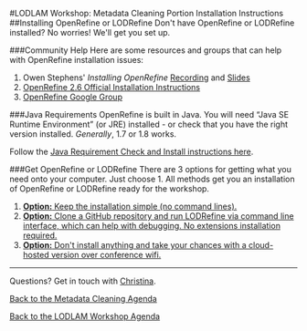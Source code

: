 #LODLAM Workshop: Metadata Cleaning Portion Installation Instructions
##Installing OpenRefine or LODRefine
Don't have OpenRefine or LODRefine installed? No worries! We'll get you set up.

###Community Help
Here are some resources and groups that can help with OpenRefine installation issues:

1. Owen Stephens' *Installing OpenRefine* [Recording](https://summit.uwaterloo.ca/p389l6kkluv/) and [Slides](http://www.mashcat.info/wp-content/uploads/2016/01/Installing-OpenRefine.pptx)
2. [OpenRefine 2.6 Official Installation Instructions](https://github.com/OpenRefine/OpenRefine/wiki/Installation-Instructions)
3. [OpenRefine Google Group](https://groups.google.com/forum/#!forum/openrefine
)

###Java Requirements
OpenRefine is built in Java. You will need “Java SE Runtime Environment” (or JRE) installed - or check that you have the right version installed. *Generally*, 1.7 or 1.8 works.

Follow the [Java Requirement Check and Install instructions here](JavaInstall.md).

###Get OpenRefine or LODRefine
There are 3 options for getting what you need onto your computer. Just choose 1. All methods get you an installation of OpenRefine or LODRefine ready for the workshop.

1. [**Option:** Keep the installation simple (no command lines).](InstallOptions/Option1.md)
2. [**Option:** Clone a GitHub repository and run LODRefine via command line interface, which can help with debugging. No extensions installation required.](InstallOptions/Option2.md)
3. [**Option:** Don't install anything and take your chances with a cloud-hosted version over conference wifi.](InstallOptions/Option3.md)

---

Questions? Get in touch with [Christina](mailto:cmharlow@gmail.com).

[Back to the Metadata Cleaning Agenda](../)

[Back to the LODLAM Workshop Agenda](https://github.com/LODLAM/LODLAMTO16)
